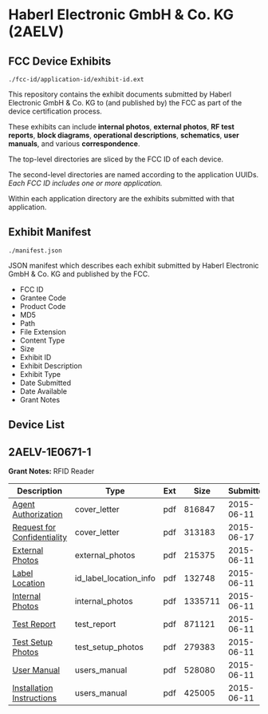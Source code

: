# Haberl Electronic GmbH & Co. KG (2AELV)
## FCC Device Exhibits

```
./fcc-id/application-id/exhibit-id.ext
```

This repository contains the exhibit documents submitted by Haberl Electronic GmbH & Co. KG to (and published by) the FCC as part of the device certification process.

These exhibits can include **internal photos**, **external photos**, **RF test reports**, **block diagrams**, **operational descriptions**, **schematics**, **user manuals**, and various **correspondence**.

The top-level directories are sliced by the FCC ID of each device.

The second-level directories are named according to the application UUIDs. *Each FCC ID includes one or more application.*

Within each application directory are the exhibits submitted with that application. 

## Exhibit Manifest

```
./manifest.json
```

JSON manifest which describes each exhibit submitted by Haberl Electronic GmbH & Co. KG and published by the FCC.

- FCC ID
- Grantee Code
- Product Code
- MD5
- Path
- File Extension
- Content Type
- Size
- Exhibit ID
- Exhibit Description
- Exhibit Type
- Date Submitted
- Date Available
- Grant Notes

## Device List
## 2AELV-1E0671-1
**Grant Notes:** RFID Reader

| Description | Type | Ext | Size | Submitted | Available |
| ----------- | ---- | --- | ---- | --------- | --------- |
| [Agent Authorization](2AELV-1E0671-1/34d382ea60b8138fc17e70489c21b28e/2644573.pdf) | cover_letter | pdf | 816847 | 2015-06-11 | 2015-06-18 |
| [Request for Confidentiality](2AELV-1E0671-1/34d382ea60b8138fc17e70489c21b28e/2650489.pdf) | cover_letter | pdf | 313183 | 2015-06-17 | 2015-06-18 |
| [External Photos](2AELV-1E0671-1/34d382ea60b8138fc17e70489c21b28e/2644574.pdf) | external_photos | pdf | 215375 | 2015-06-11 | 2015-08-30 |
| [Label Location](2AELV-1E0671-1/34d382ea60b8138fc17e70489c21b28e/2644576.pdf) | id_label_location_info | pdf | 132748 | 2015-06-11 | 2015-06-18 |
| [Internal Photos](2AELV-1E0671-1/34d382ea60b8138fc17e70489c21b28e/2644575.pdf) | internal_photos | pdf | 1335711 | 2015-06-11 | 2015-08-30 |
| [Test Report](2AELV-1E0671-1/34d382ea60b8138fc17e70489c21b28e/2644581.pdf) | test_report | pdf | 871121 | 2015-06-11 | 2015-06-18 |
| [Test Setup Photos](2AELV-1E0671-1/34d382ea60b8138fc17e70489c21b28e/2644582.pdf) | test_setup_photos | pdf | 279383 | 2015-06-11 | 2015-06-18 |
| [User Manual](2AELV-1E0671-1/34d382ea60b8138fc17e70489c21b28e/2644583.pdf) | users_manual | pdf | 528080 | 2015-06-11 | 2015-06-18 |
| [Installation Instructions](2AELV-1E0671-1/34d382ea60b8138fc17e70489c21b28e/2644607.pdf) | users_manual | pdf | 425005 | 2015-06-11 | 2015-06-18 |
